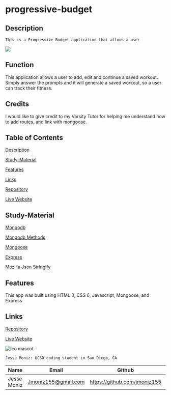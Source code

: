 # progressive-budget

## Description
`This is a Progressive Budget application that allows a user ` 

![](image/)


## Function

This application allows a user to add, edit and continue a saved workout. Simply answer the prompts and it will generate a saved workout, so a user can track their fitness.

## Credits

I would like to give credit to my Varsity Tutor for helping me understand how to add routes, and link with mongoose.

## Table of Contents

[Description](#description)

[Study-Material](#Study-Material)

[Features](#features)

[Links](#links)

[Repository](https://github.com/jmoniz155/progressive-budget)

[Live Website](https://jmoniz155.github.io/progressive-budget/)


## Study-Material

[Mongodb](https://www.mongodb.com/)

[Mongodb Methods](https://docs.mongodb.com/mongodb-shell/reference/methods/)

[Mongoose](https://mongoosejs.com/docs/5.x/docs/models.html)

[Express](https://expressjs.com/en/starter/hello-world.html)

[Mozilla Json Stringify](https://developer.mozilla.org/en-US/docs/Web/JavaScript/Reference/Global_Objects/JSON/stringify)


## Features

This app was built using HTML 3, CSS 6, Javascript, Mongoose, and Express

## Links

[Repository](https://github.com/jmoniz155/progressive-budget)

[Live Website](https://jmoniz155.github.io/progressive-budget/)






![lco mascot](https://learncodeonline.in/mascot.png)

`Jesse Moniz: UCSD coding student in San Diego, CA`


| Name          | Email                 | Github                        | Linkedin                                              |
| ------------- | --------------------- | ----------------------------- | ----------------------------------------------------- |
| Jesse Moniz   | Jmoniz155@gmail.com   | https://github.com/jmoniz155  | https://www.linkedin.com/in/jesse-moniz-98693621a/    |